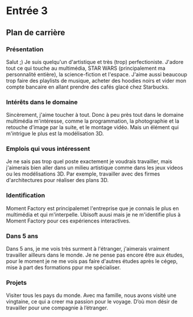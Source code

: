 # Entrée 3
## Plan de carrière

### Présentation

Salut ;) Je suis quelqu'un d'artistique et très (trop) perfectioniste. J'adore tout ce qui touche au multimédia, STAR WARS (principalement ma personnalité entière), la science-fiction et l'espace. J'aime aussi beaucoup trop faire des playlists de musique, acheter des hoodies noirs et vider mon compte bancaire en allant prendre des cafés glacé chez Starbucks.

### Intérêts dans le domaine 

Sincèrement, j'aime toucher à tout. Donc à peu près tout dans le domaine multimédia m'intéresse, comme la programmation, la photographie et la retouche d'image par la suite, et le montage vidéo. Mais un élément qui m'intrigue le plus est la modélisation 3D. 

### Emplois qui vous intéressent

Je ne sais pas trop quel poste exactement je voudrais travailler, mais j'aimerais bien aller dans un milieu artistique comme dans les jeux videos ou les modélisations 3D. Par exemple, travailler avec des firmes d'architectures pour réaliser des plans 3D. 

### Identification

Moment Factory est principalemet l'entreprise que je connais le plus en multimédia et qui m'interpelle. Ubisoft auusi mais je ne m'identifie plus à Moment Factory pour ces expériences interactives.

### Dans 5 ans

Dans 5 ans, je me vois très surment à l'étranger, j'aimerais vraiment travailler ailleurs dans le monde. Je ne pense pas encore être aux études, pour le moment je ne me vois pas faire d'autres études après le cégep, mise à part des formations ppur me spécialiser.

### Projets
Visiter tous les pays du monde. Avec ma famille, nous avons visité une vingtaine, ce qui a creer ma passion pour le voyage. D’où mon désir de travailler pour une compagnie à l’étranger. 

